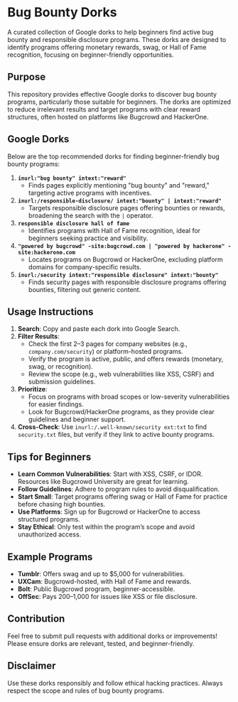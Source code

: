 # Bug Bounty Dorks

A curated collection of Google dorks to help beginners find active bug bounty and responsible disclosure programs. These dorks are designed to identify programs offering monetary rewards, swag, or Hall of Fame recognition, focusing on beginner-friendly opportunities.

## Purpose

This repository provides effective Google dorks to discover bug bounty programs, particularly those suitable for beginners. The dorks are optimized to reduce irrelevant results and target programs with clear reward structures, often hosted on platforms like Bugcrowd and HackerOne.

## Google Dorks

Below are the top recommended dorks for finding beginner-friendly bug bounty programs:

1. **`inurl:"bug bounty" intext:"reward"`**
   - Finds pages explicitly mentioning "bug bounty" and "reward," targeting active programs with incentives.
2. **`inurl:/responsible-disclosure/ intext:"bounty" | intext:"reward"`**
   - Targets responsible disclosure pages offering bounties or rewards, broadening the search with the `|` operator.
3. **`responsible disclosure hall of fame`**
   - Identifies programs with Hall of Fame recognition, ideal for beginners seeking practice and visibility.
4. **`"powered by bugcrowd" -site:bugcrowd.com | "powered by hackerone" -site:hackerone.com`**
   - Locates programs on Bugcrowd or HackerOne, excluding platform domains for company-specific results.
5. **`inurl:/security intext:"responsible disclosure" intext:"bounty"`**
   - Finds security pages with responsible disclosure programs offering bounties, filtering out generic content.

## Usage Instructions

1. **Search**: Copy and paste each dork into Google Search.
2. **Filter Results**:
   - Check the first 2–3 pages for company websites (e.g., `company.com/security`) or platform-hosted programs.
   - Verify the program is active, public, and offers rewards (monetary, swag, or recognition).
   - Review the scope (e.g., web vulnerabilities like XSS, CSRF) and submission guidelines.
3. **Prioritize**:
   - Focus on programs with broad scopes or low-severity vulnerabilities for easier findings.
   - Look for Bugcrowd/HackerOne programs, as they provide clear guidelines and beginner support.
4. **Cross-Check**: Use `inurl:/.well-known/security ext:txt` to find `security.txt` files, but verify if they link to active bounty programs.

## Tips for Beginners

- **Learn Common Vulnerabilities**: Start with XSS, CSRF, or IDOR. Resources like Bugcrowd University are great for learning.
- **Follow Guidelines**: Adhere to program rules to avoid disqualification.
- **Start Small**: Target programs offering swag or Hall of Fame for practice before chasing high bounties.
- **Use Platforms**: Sign up for Bugcrowd or HackerOne to access structured programs.
- **Stay Ethical**: Only test within the program’s scope and avoid unauthorized access.

## Example Programs

- **Tumblr**: Offers swag and up to $5,000 for vulnerabilities.
- **UXCam**: Bugcrowd-hosted, with Hall of Fame and rewards.
- **Bolt**: Public Bugcrowd program, beginner-accessible.
- **OffSec**: Pays $200–$1,000 for issues like XSS or file disclosure.

## Contribution

Feel free to submit pull requests with additional dorks or improvements! Please ensure dorks are relevant, tested, and beginner-friendly.

## Disclaimer

Use these dorks responsibly and follow ethical hacking practices. Always respect the scope and rules of bug bounty programs.